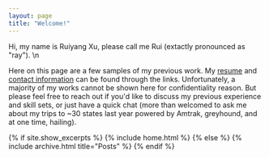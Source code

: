 ```yaml
---
layout: page
title: "Welcome!"
---
```


Hi, my name is Ruiyang Xu, please call me Rui (extactly pronounced as "ray"). \n

Here on this page are a few samples of my previous work. My [resume]() and [contact information]() can be found through the links. Unfortunately, a majority of my works cannot be shown here for confidentiality reason. But please feel free to reach out if you'd like to discuss my previous experience and skill sets, or just have a quick chat (more than welcomed to ask me about my trips to ~30 states last year powered by Amtrak, greyhound, and at one time, hailing).

{% if site.show_excerpts %}
  {% include home.html %}
{% else %}
  {% include archive.html title="Posts" %}
{% endif %}
